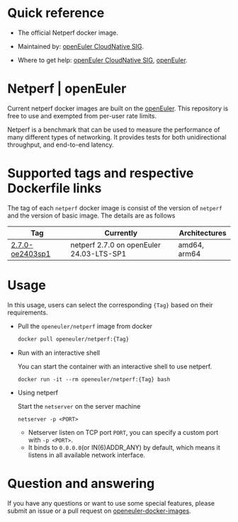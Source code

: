 # Quick reference

- The official Netperf docker image.

- Maintained by: [openEuler CloudNative SIG](https://gitee.com/openeuler/cloudnative).

- Where to get help: [openEuler CloudNative SIG](https://gitee.com/openeuler/cloudnative), [openEuler](https://gitee.com/openeuler/community).

# Netperf | openEuler
Current netperf docker images are built on the [openEuler](https://repo.openeuler.org/). This repository is free to use and exempted from per-user rate limits.

Netperf is a benchmark that can be used to measure the performance of many different types of networking. It provides tests for both unidirectional throughput, and end-to-end latency.

# Supported tags and respective Dockerfile links
The tag of each `netperf` docker image is consist of the version of `netperf` and the version of basic image. The details are as follows

|    Tag   |  Currently  |   Architectures  |
|----------|-------------|------------------|
|[2.7.0-oe2403sp1](https://gitee.com/openeuler/openeuler-docker-images/blob/master/Others/netperf/2.7.0/24.03-lts-sp1/Dockerfile)| netperf 2.7.0 on openEuler 24.03-LTS-SP1 | amd64, arm64 |

# Usage
In this usage, users can select the corresponding `{Tag}` based on their requirements.

- Pull the `openeuler/netperf` image from docker

	```bash
	docker pull openeuler/netperf:{Tag}
	```

- Run with an interactive shell

    You can start the container with an interactive shell to use netperf.
    ```
    docker run -it --rm openeuler/netperf:{Tag} bash
    ```

- Using netperf
    
    Start the `netserver` on  the server machine
    ```
    netserver -p <PORT>
    ```
    * Netserver listen on TCP port `PORT`, you can specify a custom port with `-p <PORT>`.
    * It binds to `0.0.0.0`(or IN(6)ADDR_ANY) by default, which means it listens in all available network interface.
  
# Question and answering
If you have any questions or want to use some special features, please submit an issue or a pull request on [openeuler-docker-images](https://gitee.com/openeuler/openeuler-docker-images).